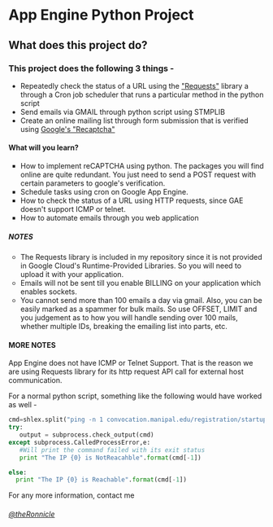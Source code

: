 <h1>App Engine Python Project</h1>

<h2> What does this project do? </h2>

<h3>This project does the following 3 things -</h3>
<ul>
<li>Repeatedly check the status of a URL using the <a href="http://www.python-requests.org/en/latest/">"Requests"</a> library a through a Cron job scheduler that runs a particular method in the python script </li>
<li>Send emails via GMAIL through python script using STMPLIB </li>
<li>Create an online mailing list through form submission that is verified using <a href="https://www.google.com/recaptcha/intro/index.html">Google's "Recaptcha"</a></li>
</ul>
<h4>What will you learn?</h4>
<ul type = "square">
<li>How to implement reCAPTCHA using python. The packages you will find online are quite redundant. You just need to send a POST request with certain parameters to google's verification. </li>
<li>Schedule tasks using cron on Google App Engine.</li>
<li>How to check the status of a URL using HTTP requests, since GAE doesn't support ICMP or telnet.</li>
<li>How to automate emails through you web application</li>
</ul>
<h5>NOTES</h5>
<ul type = "circle">
<li>The Requests library is included in my repository since it is not provided in Google Cloud's Runtime-Provided Libraries. So you will need to upload it with your application.</li>
<li>Emails will not be sent till you enable BILLING on your application which enables sockets.</li>
<li>You cannot send more than 100 emails a day via gmail. Also, you can be easily marked as a spammer for bulk mails. So use OFFSET, LIMIT and you judgement as to how you will handle sending over 100 mails, whether multiple IDs, breaking the emailing list into parts, etc. </li>
</ul>

<h4>MORE NOTES</h4>
App Engine does not have ICMP or Telnet Support. That is the reason we are using Requests library for its http request API call for external host communication. 

For a normal python script, something like the following would have worked as well - 

```python
cmd=shlex.split("ping -n 1 convocation.manipal.edu/registration/startup.aspx")
try:
   output = subprocess.check_output(cmd)
except subprocess.CalledProcessError,e:
   #Will print the command failed with its exit status
   print "The IP {0} is NotReacahble".format(cmd[-1])

else:
  print "The IP {0} is Reachable".format(cmd[-1])
```

For any more information, contact me <a href="http://www.twitter.com/theRonnicle" target="_blank"><h6>@theRonnicle</h6></a>
